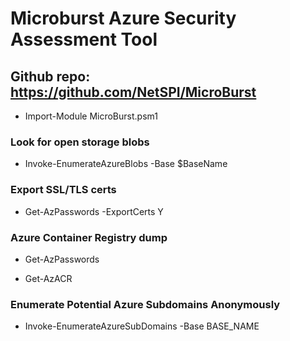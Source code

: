 # Microburst Azure Security Assessment Tool

## Github repo: https://github.com/NetSPI/MicroBurst

 - Import-Module MicroBurst.psm1

### Look for open storage blobs

 - Invoke-EnumerateAzureBlobs -Base $BaseName

### Export SSL/TLS certs

 - Get-AzPasswords -ExportCerts Y

### Azure Container Registry dump

 - Get-AzPasswords

 - Get-AzACR

### Enumerate Potential Azure Subdomains Anonymously

 - Invoke-EnumerateAzureSubDomains -Base BASE_NAME
